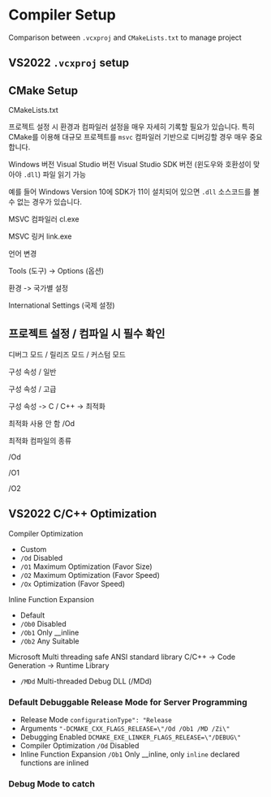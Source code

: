 # Compiler Setup 

Comparison between `.vcxproj` and `CMakeLists.txt` to manage project 

## VS2022 `.vcxproj` setup 

## CMake Setup 

CMakeLists.txt 




프로젝트 설정 시 환경과 컴파일러 설정을 매우 자세히 기록할 필요가 있습니다. 
특히 CMake를 이용해 대규모 프로젝트를 `msvc` 컴파일러 기반으로 디버깅할 경우 매우 중요합니다. 

Windows 버전 
Visual Studio 버전 
Visual Studio SDK 버전 (윈도우와 호환성이 맞아야 `.dll`) 파일 읽기 가능 

예를 들어 Windows Version 10에 SDK가 11이 설치되어 있으면 `.dll` 소스코드를 볼 수 없는 경우가 있습니다. 

MSVC 컴파일러 
cl.exe 

MSVC 링커 
link.exe 

언어 변경 

Tools (도구) -> Options (옵션) 

환경 -> 국가별 설정 

International Settings (국제 설정)



## 프로젝트 설정 / 컴파일 시 필수 확인 

디버그 모드 / 릴리즈 모드 / 커스텀 모드 

구성 속성 / 일반 

구성 속성 / 고급 

구성 속성 -> C / C++ -> 최적화 

최적화 사용 안 함 /Od 

최적화 컴파일의 종류 

/Od 

/O1 

/O2 



## VS2022 C/C++ Optimization 

Compiler Optimization 

- Custom 
- `/Od` Disabled 
- `/O1` Maximum Optimization (Favor Size)
- `/O2` Maximum Optimization (Favor Speed)
- `/Ox` Optimization (Favor Speed) 

Inline Function Expansion 

- Default 
- `/Ob0` Disabled 
- `/Ob1` Only __inline 
- `/Ob2` Any Suitable 

Microsoft Multi threading safe ANSI standard library 
C/C++ -> Code Generation -> Runtime Library 

- `/MDd` Multi-threaded Debug DLL (/MDd)

### Default Debuggable Release Mode for Server Programming 

- Release Mode `configurationType": "Release`
- Arguments `"-DCMAKE_CXX_FLAGS_RELEASE=\"/Od /Ob1 /MD /Zi\"` 
- Debugging Enabled `DCMAKE_EXE_LINKER_FLAGS_RELEASE=\"/DEBUG\"`
- Compiler Optimization `/Od` Disabled 
- Inline Function Expansion `/Ob1` Only __inline, only `inline` declared functions are inlined  

### Debug Mode to catch 

